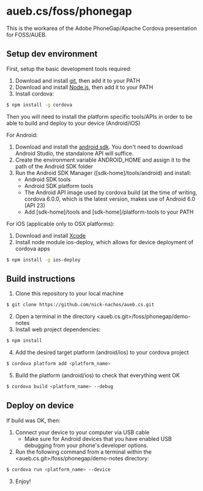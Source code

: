 # aueb.cs/foss/phonegap

This is the workarea of the Adobe PhoneGap/Apache Cordova presentation for FOSS/AUEB.

## Setup dev environment

First, setup the basic development tools required:

1. Download and install [git], then add it to your PATH
2. Download and install [Node.js], then add it to your PATH
3. Install cordova:
```sh
$ npm install -g cordova
```
Then you will need to install the platform specific tools/APIs in order to be able to build and deploy to your device (Android/iOS)

For Android:

1. Download and install the [android sdk]. You don't need to download Android Studio, the standalone API will suffice.
2. Create the environment variable ANDROID_HOME and assign it to the path of the Android SDK folder
3. Run the Android SDK Manager ([sdk-home]/tools/android) and install:
    * Android SDK tools
    * Android SDK platform tools
    * The Android API image used by cordova build (at the time of writing, cordova 6.0.0, which is the latest version, makes use of Android 6.0 (API 23)
    * Add [sdk-home]/tools and  [sdk-home]/platform-tools to your PATH
    
For iOS (applicable only to OSX platforms):

1. Download and install [Xcode]
2. Install node module ios-deploy, which allows for device deployment of cordova apps
```sh
$ npm install -g ios-deploy
```

## Build instructions

1. Clone this repository to your local machine
```sh
$ git clone https://github.com/nick-nachos/aueb.cs.git
```
2. Open a terminal in the directory <aueb.cs.git>/foss/phonegap/demo-notes
3. Install web project dependencies:
```sh
$ npm install
```
4. Add the desired target platform (android/ios) to your cordova project
```sh
$ cordova platform add <platform_name>
```
5. Build the platform (android/ios) to check that everything went OK
```sh
$ cordova build <platform_name> --debug
```
## Deploy on device

If build was OK, then:

1. Connect your device to your computer via USB cable
    * Make sure for Android devices that you have enabled USB debugging from your phone's developer options.
2. Run the following command from a terminal within the <aueb.cs.git>/foss/phonegap/demo-notes directory:
```sh
$ cordova run <platform_name> --device
```
3. Enjoy!

[Node.js]: <https://nodejs.org/en/download/>
[git]: <https://git-scm.com/downloads>
[android sdk]: <http://developer.android.com/sdk/installing/index.html>
[Xcode]: <https://developer.apple.com/xcode/download/>
